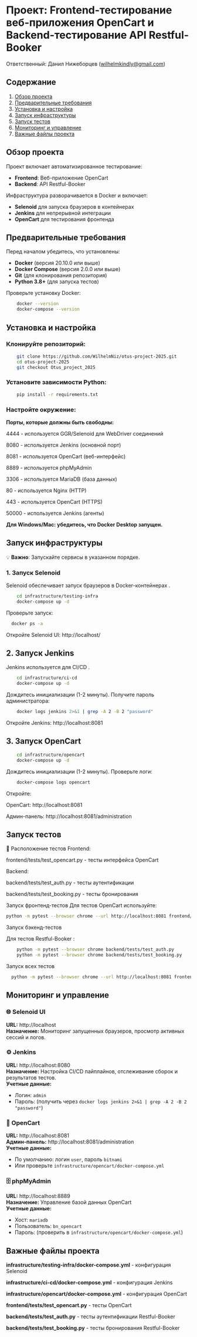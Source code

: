 # Проект: Frontend-тестирование веб-приложения OpenCart и Backend-тестирование API Restful-Booker

Ответственный: Данил Нижеборцев (wilhelmkindly@gmail.com)

## Содержание
1. [Обзор проекта](#обзор-проекта)
2. [Предварительные требования](#предварительные-требования)
3. [Установка и настройка](#установка-и-настройка)
4. [Запуск инфраструктуры](#запуск-инфраструктуры)
5. [Запуск тестов](#запуск-тестов)
6. [Мониторинг и управление](#мониторинг-и-управление)
7. [Важные файлы проекта](#важные-файлы-проекта)

## Обзор проекта

Проект включает автоматизированное тестирование:
- **Frontend**: Веб-приложение OpenCart
- **Backend**: API Restful-Booker

Инфраструктура разворачивается в Docker и включает:
- **Selenoid** для запуска браузеров в контейнерах
- **Jenkins** для непрерывной интеграции
- **OpenCart** для тестирования фронтенда

## Предварительные требования

Перед началом убедитесь, что установлены:
- **Docker** (версия 20.10.0 или выше)
- **Docker Compose** (версия 2.0.0 или выше)
- **Git** (для клонирования репозитория)
- **Python 3.8+** (для запуска тестов)

Проверьте установку Docker:
```bash
    docker --version
    docker-compose --version
```
## Установка и настройка
### Клонируйте репозиторий:

```bash
    git clone https://github.com/WilhelmNiz/otus-project-2025.git
    cd otus-project-2025
    git checkout Otus_project_2025
```
### Установите зависимости Python:

```bash
    pip install -r requirements.txt
```
### Настройте окружение:

**Порты, которые должны быть свободны:**

4444 - используется GGR/Selenoid для WebDriver соединений

8080 - используется Jenkins (основной порт)

8081 - используется OpenCart (веб-интерфейс)

8889 - используется phpMyAdmin

3306 - используется MariaDB (база данных)

80 - используется Nginx (HTTP)

443 - используется OpenCart (HTTPS)

50000 - используется Jenkins (агенты)

**Для Windows/Mac: убедитесь, что Docker Desktop запущен.**

## Запуск инфраструктуры
💡 **Важно**: Запускайте сервисы в указанном порядке.

### 1. Запуск Selenoid
Selenoid обеспечивает запуск браузеров в Docker-контейнерах .

```bash
    cd infrastructure/testing-infra
    docker-compose up -d
```
Проверьте запуск:

```bash
  docker ps -a 
```
Откройте Selenoid UI: http://localhost/

## 2. Запуск Jenkins
Jenkins используется для CI/CD .

```bash
    cd infrastructure/ci-cd
    docker-compose up -d
```
Дождитесь инициализации (1-2 минуты). Получите пароль администратора:

```bash
    docker logs jenkins 2>&1 | grep -A 2 -B 2 "password"
```

Откройте Jenkins: http://localhost:8081

## 3. Запуск OpenCart


``` bash
    cd infrastructure/opencart
    docker-compose up -d
```
Дождитесь инициализации (1-2 минуты). Проверьте логи:


``` bash
    docker-compose logs opencart
```
Откройте:

OpenCart: http://localhost:8081

Админ-панель: http://localhost:8081/administration

## Запуск тестов
📁 Расположение тестов
Frontend:

frontend/tests/test_opencart.py - тесты интерфейса OpenCart

Backend:

backend/tests/test_auth.py - тесты аутентификации

backend/tests/test_booking.py - тесты бронирования



Запуск фронтенд-тестов
Для тестов OpenCart используйте:

```bash
python -m pytest --browser chrome --url http://localhost:8081 frontend/tests/test_opencart.py
```
Запуск бэкенд-тестов

Для тестов Restful-Booker :


```bash
    python -m pytest --browser chrome backend/tests/test_auth.py
    python -m pytest --browser chrome backend/tests/test_booking.py
```
Запуск всех тестов
```bash
  python -m pytest --browser chrome --url http://localhost:8081 frontend/tests/ backend/tests/ 
```
## Мониторинг и управление

### 🌐 Selenoid UI
**URL:** http://localhost  
**Назначение:** Мониторинг запущенных браузеров, просмотр активных сессий и логов.

### ⚙️ Jenkins
**URL:** http://localhost:8080  
**Назначение:** Настройка CI/CD пайплайнов, отслеживание сборок и результатов тестов.  
**Учетные данные:** 
- Логин: `admin`
- Пароль: (получить через `docker logs jenkins 2>&1 | grep -A 2 -B 2 "password"`)

### 🛒 OpenCart
**URL:** http://localhost:8081  
**Админ-панель:** http://localhost:8081/administration  
**Учетные данные:** 
- По умолчанию: логин `user`, пароль `bitnami`
- Или проверьте `infrastructure/opencart/docker-compose.yml`

### 🗄️ phpMyAdmin
**URL:** http://localhost:8889  
**Назначение:** Управление базой данных OpenCart  
**Учетные данные:** 
- Хост: `mariadb`
- Пользователь: `bn_opencart`
- Пароль: (проверить в `infrastructure/opencart/docker-compose.yml`)


## Важные файлы проекта
**infrastructure/testing-infra/docker-compose.yml** - конфигурация Selenoid

**infrastructure/ci-cd/docker-compose.yml** - конфигурация Jenkins

**infrastructure/opencart/docker-compose.yml** - конфигурация OpenCart

**frontend/tests/test_opencart.py** - тесты OpenCart

**backend/tests/test_auth.py** - тесты аутентификации Restful-Booker

**backend/tests/test_booking.py** - тесты бронирования Restful-Booker

